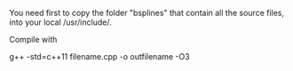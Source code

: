 You need first to copy the folder "bsplines" that contain all the source files, into your local /usr/include/. 


Compile with 

g++ -std=c++11 filename.cpp -o outfilename -O3 


